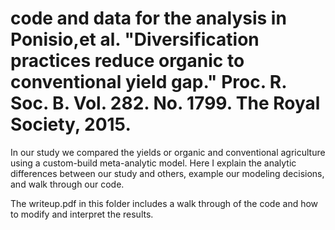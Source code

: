 # code and data for the analysis in	Ponisio,et al. "Diversification practices reduce organic to conventional yield gap." Proc. R. Soc. B. Vol. 282. No. 1799. The Royal Society, 2015.

In our study we compared the yields or organic and conventional
agriculture using a custom-build meta-analytic model. Here I explain
the analytic differences between our study and others, example our
modeling decisions, and walk through our code. 

The writeup.pdf in this folder includes a walk through of the code and how to modify and interpret the results. 
